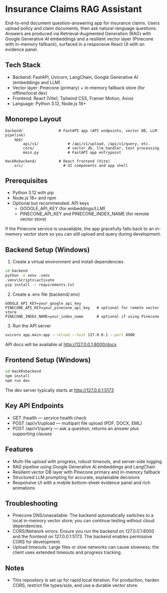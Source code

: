 # Insurance Claims RAG Assistant

End-to-end document question-answering app for insurance claims. Users upload policy and claim documents, then ask natural-language questions. Answers are produced via Retrieval-Augmented Generation (RAG) with Google Generative AI embeddings and a resilient vector layer (Pinecone with in-memory fallback), surfaced in a responsive React UI with an evidence panel.

## Tech Stack

-   Backend: FastAPI, Uvicorn, LangChain, Google Generative AI (embeddings and LLM)
-   Vector layer: Pinecone (primary) + in-memory fallback store (for offline/local dev)
-   Frontend: React (Vite), Tailwind CSS, Framer Motion, Axios
-   Language: Python 3.12, Node.js 18+

## Monorepo Layout

```
backend/                # FastAPI app (API endpoints, vector DB, LLM pipeline)
	app/
		api/v1/             # /api/v1/upload, /api/v1/query, etc.
		core/               # vector_db, llm_handler, text processing
		main.py             # FastAPI app entrypoint

HackRxbackend/          # React frontend (Vite)
	src/                  # UI components and app shell
```

## Prerequisites

-   Python 3.12 with pip
-   Node.js 18+ and npm
-   Optional but recommended: API keys
    -   GOOGLE_API_KEY (for embeddings/LLM)
    -   PINECONE_API_KEY and PINECONE_INDEX_NAME (for remote vector store)

If the Pinecone service is unavailable, the app gracefully falls back to an in-memory vector store so you can still upload and query during development.

## Backend Setup (Windows)

1. Create a virtual environment and install dependencies

```cmd
cd backend
python -m venv .venv
.venv\Scripts\activate
pip install -r requirements.txt
```

2. Create a .env file (backend/.env)

```env
GOOGLE_API_KEY=your_google_api_key
PINECONE_API_KEY=your_pinecone_api_key   # optional for remote vector store
PINECONE_INDEX_NAME=your_index_name      # optional if using Pinecone
```

3. Run the API server

```cmd
uvicorn app.main:app --reload --host 127.0.0.1 --port 8000
```

API docs will be available at http://127.0.0.1:8000/docs

## Frontend Setup (Windows)

```cmd
cd HackRxbackend
npm install
npm run dev
```

The dev server typically starts at http://127.0.0.1:5173

## Key API Endpoints

-   GET /health — service health check
-   POST /api/v1/upload — multipart file upload (PDF, DOCX, EML)
-   POST /api/v1/query — ask a question; returns an answer plus supporting clauses

## Features

-   Multi-file upload with progress, robust timeouts, and server-side logging
-   RAG pipeline using Google Generative AI embeddings and LangChain
-   Resilient vector DB layer with Pinecone primary and in-memory fallback
-   Structured LLM prompting for accurate, explainable decisions
-   Responsive UI with a mobile bottom-sheet evidence panel and rich animations

## Troubleshooting

-   Pinecone DNS/unavailable: The backend automatically switches to a local in-memory vector store; you can continue testing without cloud dependencies.
-   CORS/Network errors: Ensure you run the backend on 127.0.0.1:8000 and the frontend on 127.0.0.1:5173. The backend enables permissive CORS for development.
-   Upload timeouts: Large files or slow networks can cause slowness; the client uses extended timeouts and progress tracking.

## Notes

-   This repository is set up for rapid local iteration. For production, harden CORS, restrict file types/size, and use a durable vector store.
